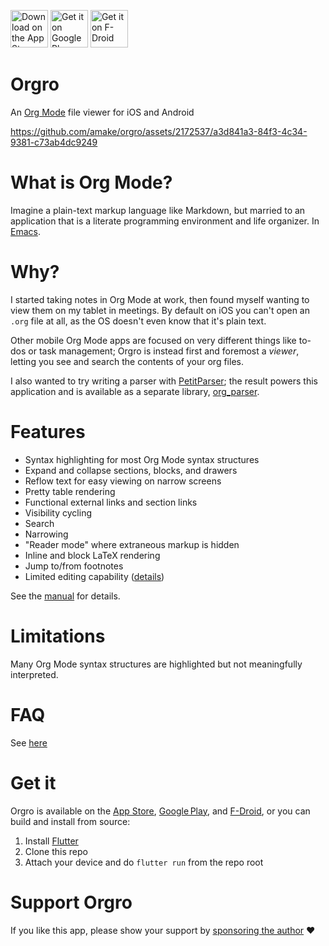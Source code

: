 [<img src="https://orgro.org/assets/appstore.png" alt="Download on the App Store" height="60">](https://apps.apple.com/us/app/orgro/id1512580074?uo=4) [<img src="https://orgro.org/assets/playstore.png" alt="Get it on Google Play" height="60">](https://play.google.com/store/apps/details?id=com.madlonkay.orgro) [<img src="https://orgro.org/assets/fdroid.png" alt="Get it on F-Droid" height="60">](https://f-droid.org/packages/com.madlonkay.orgro/)

# Orgro

An [Org Mode](https://orgmode.org/) file viewer for iOS and Android

https://github.com/amake/orgro/assets/2172537/a3d841a3-84f3-4c34-9381-c73ab4dc9249

# What is Org Mode?

Imagine a plain-text markup language like Markdown, but married to an
application that is a literate programming environment and life organizer. In
[Emacs](https://www.gnu.org/software/emacs/).

# Why?

I started taking notes in Org Mode at work, then found myself wanting to view
them on my tablet in meetings. By default on iOS you can't open an `.org` file
at all, as the OS doesn't even know that it's plain text.

Other mobile Org Mode apps are focused on very different things like to-dos or
task management; Orgro is instead first and foremost a *viewer*, letting you see
and search the contents of your org files.

I also wanted to try writing a parser with
[PetitParser](https://github.com/petitparser/dart-petitparser); the result
powers this application and is available as a separate library,
[org_parser](https://github.com/amake/org_parser).

# Features

- Syntax highlighting for most Org Mode syntax structures
- Expand and collapse sections, blocks, and drawers
- Reflow text for easy viewing on narrow screens
- Pretty table rendering
- Functional external links and section links
- Visibility cycling
- Search
- Narrowing
- "Reader mode" where extraneous markup is hidden
- Inline and block LaTeX rendering
- Jump to/from footnotes
- Limited editing capability
  ([details](https://orgro.org/faq/#can-i-edit-my-files-with-orgro))

See the [manual](./assets/manual/orgro-manual.org) for details.

# Limitations

Many Org Mode syntax structures are highlighted but not meaningfully
interpreted.

# FAQ

See [here](https://orgro.org/faq/)

# Get it

Orgro is available on the
[App Store](https://apps.apple.com/us/app/orgro/id1512580074?uo=4),
[Google Play](https://play.google.com/store/apps/details?id=com.madlonkay.orgro),
and [F-Droid](https://f-droid.org/packages/com.madlonkay.orgro/), or you can
build and install from source:

1. Install [Flutter](https://flutter.dev/)
2. Clone this repo
3. Attach your device and do `flutter run` from the repo root

# Support Orgro

If you like this app, please show your support by [sponsoring the
author](https://github.com/sponsors/amake) ❤️
